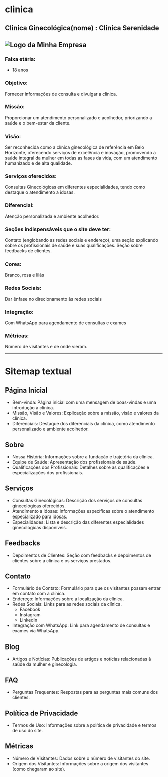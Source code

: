 # clinica
## Clinica Ginecológica(nome) : Clínica Serenidade

![Logo da Minha Empresa]([https://exemplo.com/logo.png](https://raw.githubusercontent.com/dev-ezequias/clinica/refs/heads/main/CarlaDias%20(1080%20x%20400%20px).png?token=GHSAT0AAAAAACX6TUOHYTSDVCZM4V6P45KQZXSWJOA))
---
### Faixa etária: 
+ 18 anos
### Objetivo: 
Fornecer informações de consulta e divulgar a clínica.
### Missão: 
Proporcionar um atendimento personalizado e acolhedor, priorizando a saúde e o bem-estar da cliente.
### Visão: 
Ser reconhecida como a clínica ginecológica de referência em Belo Horizonte, oferecendo serviços de excelência e inovação, promovendo a saúde integral da mulher em todas as fases da vida, com um atendimento humanizado e de alta qualidade.
### Serviços oferecidos: 
Consultas Ginecológicas em diferentes especialidades, tendo como destaque o atendimento a idosas.
### Diferencial: 
Atenção personalizada e ambiente acolhedor.
### Seções indispensáveis que o site deve ter: 
Contato (englobando as redes sociais e endereço), uma seção explicando sobre os profissionais de saúde e suas qualificações. Seção sobre feedbacks de clientes. 
### Cores: 
Branco, rosa e lilás 
### Redes Sociais: 
Dar ênfase no direcionamento às redes sociais
### Integração: 
Com WhatsApp para agendamento de consultas e exames
### Métricas: 
Número de visitantes e de onde vieram.

-------------------------------

# Sitemap textual


## Página Inicial
  - Bem-vinda: Página inicial com uma mensagem de boas-vindas e uma introdução à clínica.
  - Missão, Visão e Valores: Explicação sobre a missão, visão e valores da clínica.
  - Diferenciais: Destaque dos diferenciais da clínica, como atendimento personalizado e ambiente acolhedor.

## Sobre 
  - Nossa História: Informações sobre a fundação e trajetória da clínica.
  - Equipe de Saúde: Apresentação dos profissionais de saúde.
  - Qualificações dos Profissionais: Detalhes sobre as qualificações e especializações dos profissionais.

## Serviços
  - Consultas Ginecológicas: Descrição dos serviços de consultas ginecológicas oferecidos.
  - Atendimento a Idosas: Informações específicas sobre o atendimento especializado para idosas.
  - Especialidades: Lista e descrição das diferentes especialidades ginecológicas disponíveis.

## Feedbacks
  - Depoimentos de Clientes: Seção com feedbacks e depoimentos de clientes sobre a clínica e os serviços prestados.

## Contato
  - Formulário de Contato: Formulário para que os visitantes possam entrar em contato com a clínica.
  - Endereço: Informações sobre a localização da clínica.
  - Redes Sociais: Links para as redes sociais da clínica.
    - Facebook
    - Instagram
    - LinkedIn
  - Integração com WhatsApp: Link para agendamento de consultas e exames via WhatsApp.

## Blog
  - Artigos e Notícias: Publicações de artigos e notícias relacionadas à saúde da mulher e ginecologia.

## FAQ
  - Perguntas Frequentes: Respostas para as perguntas mais comuns dos clientes.

## Política de Privacidade
  - Termos de Uso: Informações sobre a política de privacidade e termos de uso do site.

## Métricas
  - Número de Visitantes: Dados sobre o número de visitantes do site.
  - Origem dos Visitantes: Informações sobre a origem dos visitantes (como chegaram ao site).



